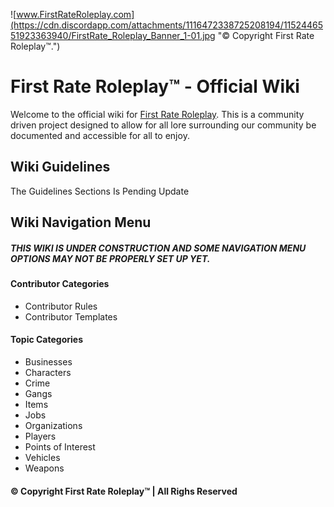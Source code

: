 ![www.FirstRateRoleplay.com](https://cdn.discordapp.com/attachments/1116472338725208194/1152446551923363940/FirstRate_Roleplay_Banner_1-01.jpg "© Copyright First Rate Roleplay™.")
# First Rate Roleplay™ - Official Wiki
Welcome to the official wiki for [First Rate Roleplay](https://firstraterolplay.com). This is a community driven project designed to allow for all lore surrounding our community be documented and accessible for all to enjoy. 

## Wiki Guidelines
The Guidelines Sections Is Pending Update

## Wiki Navigation Menu
##### THIS WIKI IS UNDER CONSTRUCTION AND SOME NAVIGATION MENU OPTIONS MAY NOT BE PROPERLY SET UP YET. 

#### Contributor Categories
- Contributor Rules
- Contributor Templates

#### Topic Categories
- Businesses
- Characters
- Crime
- Gangs
- Items
- Jobs
- Organizations
- Players
- Points of Interest
- Vehicles
- Weapons


####  © Copyright First Rate Roleplay™ | All Righs Reserved
